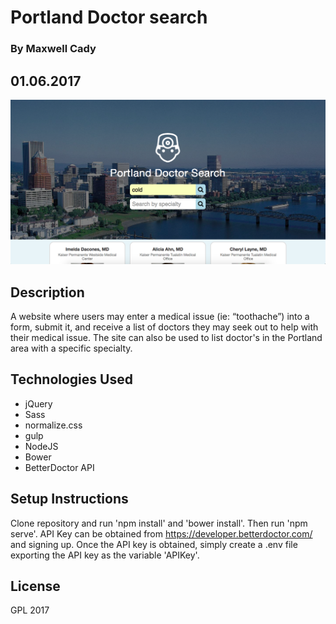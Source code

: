 # Portland Doctor search

### By Maxwell Cady

## 01.06.2017

![Screenshot](screenshot.png)

## Description
 A website where users may enter a medical issue (ie: “toothache”) into a form, submit it, and receive a list of doctors they may seek out to help with their medical issue. The site can also be used to list doctor's in the Portland area with a specific specialty.

## Technologies Used
* jQuery
* Sass
* normalize.css
* gulp
* NodeJS
* Bower
* BetterDoctor API

## Setup Instructions
Clone repository and run 'npm install' and 'bower install'. Then run 'npm serve'. API Key can be obtained from https://developer.betterdoctor.com/ and signing up. Once the API key is obtained, simply create a .env file exporting the API key as the variable 'APIKey'.

## License
GPL 2017
